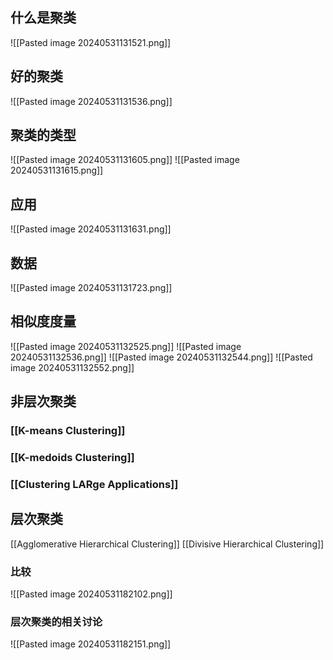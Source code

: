 ## 什么是聚类
![[Pasted image 20240531131521.png]]
## 好的聚类
![[Pasted image 20240531131536.png]]
## 聚类的类型
![[Pasted image 20240531131605.png]]
![[Pasted image 20240531131615.png]]
## 应用
![[Pasted image 20240531131631.png]]
## 数据
![[Pasted image 20240531131723.png]]
## 相似度度量
![[Pasted image 20240531132525.png]]
![[Pasted image 20240531132536.png]]
![[Pasted image 20240531132544.png]]
![[Pasted image 20240531132552.png]]
## 非层次聚类
### [[K-means Clustering]]
### [[K-medoids Clustering]]
### [[Clustering LARge Applications]]
## 层次聚类
[[Agglomerative Hierarchical Clustering]]
[[Divisive Hierarchical Clustering]]
### 比较
![[Pasted image 20240531182102.png]]
### 层次聚类的相关讨论
![[Pasted image 20240531182151.png]]